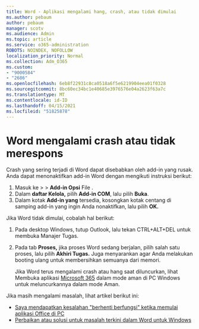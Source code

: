 ```yaml
---
title: Word - Aplikasi mengalami hang, crash, atau tidak dimulai
ms.author: pebaum
author: pebaum
manager: scotv
ms.audience: Admin
ms.topic: article
ms.service: o365-administration
ROBOTS: NOINDEX, NOFOLLOW
localization_priority: Normal
ms.collection: Adm_O365
ms.custom:
- "9000584"
- "2686"
ms.openlocfilehash: 6eb8f22931c8ca0518a6f5e6219904eea01f0328
ms.sourcegitcommit: 8bc60ec34bc1e40685e3976576e04a2623f63a7c
ms.translationtype: MT
ms.contentlocale: id-ID
ms.lasthandoff: 04/15/2021
ms.locfileid: "51825878"
---
```

# <a name="word-crashes-or-doesnt-respond"></a>Word mengalami crash atau tidak merespons

Crash yang sering terjadi di Word dapat disebabkan oleh add-in yang rusak. Anda dapat menonaktifkan add-in Word dengan mengikuti instruksi berikut:

1. Masuk ke  >    >  **Add-in Opsi** File .
2. Dalam **daftar Kelola,** pilih **Add-in COM**, lalu pilih **Buka**.
3. Dalam kotak **Add-in yang** tersedia, kosongkan kotak centang di samping add-in yang ingin Anda nonaktifkan, lalu pilih **OK.**

Jika Word tidak dimulai, cobalah hal berikut:

1.   Pada desktop Windows, tutup Outlook, lalu tekan CTRL+ALT+DEL untuk membuka Manajer Tugas. 
2. Pada tab **Proses,** jika proses Word sedang berjalan, pilih salah satu proses, lalu pilih **Akhiri Tugas.** Juga menyarankan agar Anda melakukan booting ulang untuk membersihkan semuanya dari memori.

    Jika Word terus mengalami crash atau hang saat diluncurkan, lihat Membuka aplikasi [Microsoft 365](https://support.office.com/article/Open-Office-apps-in-safe-mode-on-a-Windows-PC-dedf944a-5f4b-4afb-a453-528af4f7ac72) dalam mode aman di PC Windows untuk meluncurkannya dalam mode Aman.

Jika masih mengalami masalah, lihat artikel berikut ini: 
- [Saya mendapatkan kesalahan "berhenti berfungsi" ketika memulai aplikasi Office di PC](https://support.office.com/article/52bd7985-4e99-4a35-84c8-2d9b8301a2fa)
- [Perbaikan atau solusi untuk masalah terkini dalam Word untuk Windows](https://support.office.com/article/bf6bf17c-2807-4871-83ce-e337ae8f0b86)